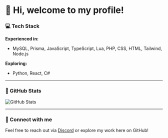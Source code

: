 # 👋 Hi, welcome to my profile!

### 💻 Tech Stack
**Experienced in:**
- MySQL, Prisma, JavaScript, TypeScript, Lua, PHP, CSS, HTML, Tailwind, Node.js

**Exploring:**
- Python, React, C#

---

### 🚀 GitHub Stats
![GitHub Stats](https://github-readme-stats.vercel.app/api?username=snepcnep&show_icons=true&theme=radical)

---

### 💬 Connect with me
Feel free to reach out via [Discord](https://discord.com/users/630029784302485524) or explore my work here on GitHub!
